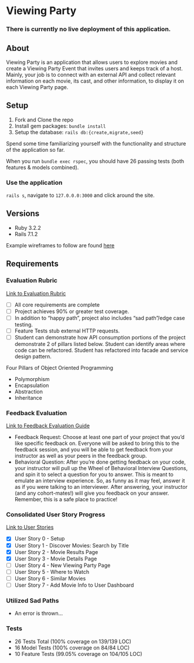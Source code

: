 # Viewing Party

### There is currently no live deployment of this application.

## About

Viewing Party is an application that allows users to explore movies and create a Viewing Party Event that invites users and keeps track of a host. Mainly, your job is to connect with an external API and collect relevant information on each movie, its cast, and other information, to display it on each Viewing Party page. 

## Setup

1. Fork and Clone the repo
2. Install gem packages: `bundle install`
3. Setup the database: `rails db:{create,migrate,seed}`

Spend some time familiarizing yourself with the functionality and structure of the application so far. 

When you run `bundle exec rspec`, you should have 26 passing tests (both features & models combined). 

### Use the application
`rails s`, navigate to `127.0.0.0:3000` and click around the site. 

## Versions

- Ruby 3.2.2
- Rails 7.1.2

Example wireframes to follow are found [here](https://backend.turing.edu/module3/projects/viewing_party_solo/wireframes)

## Requirements

### Evaluation Rubric

[Link to Evaluation Rubric](https://backend.turing.edu/module3/projects/viewing_party_solo/rubric)

- [ ] All core requirements are complete
- [ ] Project achieves 90% or greater test coverage. 
- [ ] In addition to “happy path”, project also includes “sad path”/edge case testing. 
- [ ] Feature Tests stub external HTTP requests.
- [ ] Student can demonstrate how API consumption portions of the project demonstrate 2 of pillars listed below. Student can identify areas where code can be refactored. Student has refactored into facade and service design pattern.

Four Pillars of Object Oriented Programming
* Polymorphism
* Encapsulation
* Abstraction
* Inheritance

### Feedback Evaluation

[Link to Feedback Evaluation Guide](https://backend.turing.edu/module3/projects/viewing_party_solo/evaluation)

* Feedback Request: Choose at least one part of your project that you’d like specific feedback on. Everyone will be asked to bring this to the feedback session, and you will be able to get feedback from your instructor as well as your peers in the feedback group.
* Behavioral Question: After you’re done getting feedback on your code, your instructor will pull up the Wheel of Behavioral Interview Questions, and spin it to select a question for you to answer. This is meant to emulate an interview experience. So, as funny as it may feel, answer it as if you were talking to an interviewer. After answering, your instructor (and any cohort-mates!) will give you feedback on your answer. Remember, this is a safe place to practice!

### Consolidated User Story Progress

[Link to User Stories](https://backend.turing.edu/module3/projects/viewing_party_solo/requirements)

- [x] User Story 0 - Setup
- [x] User Story 1 - Discover Movies: Search by Title
- [x] User Story 2 - Movie Results Page
- [x] User Story 3 - Movie Details Page
- [ ] User Story 4 - New Viewing Party Page
- [ ] User Story 5 - Where to Watch
- [ ] User Story 6 - Similar Movies
- [ ] User Story 7 - Add Movie Info to User Dashboard

### Utilized Sad Paths

* An error is thrown...

### Tests

* 26 Tests Total (100% coverage on 139/139 LOC)
* 16 Model Tests (100% coverage on 84/84 LOC)
* 10 Feature Tests (99.05% coverage on 104/105 LOC)